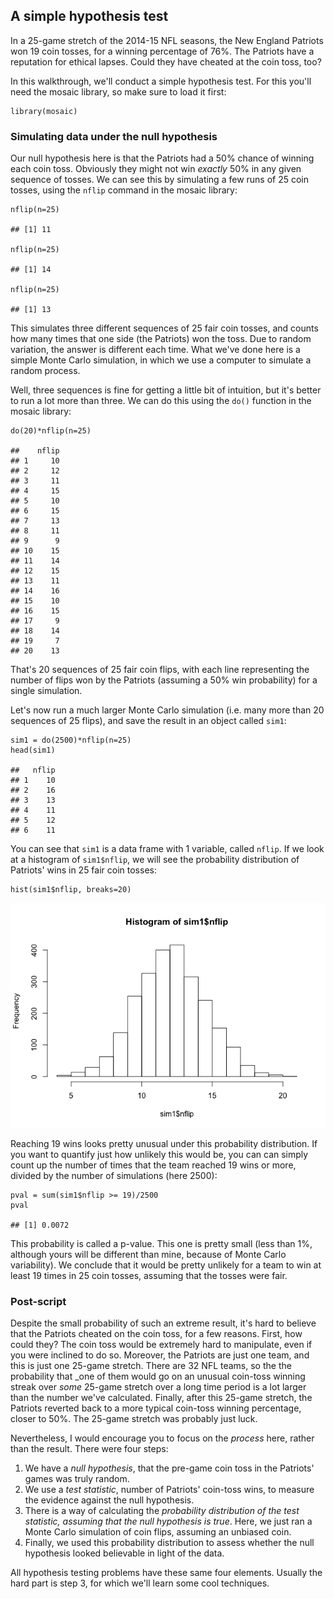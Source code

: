 A simple hypothesis test
------------------------

In a 25-game stretch of the 2014-15 NFL seasons, the New England
Patriots won 19 coin tosses, for a winning percentage of 76%. The
Patriots have a reputation for ethical lapses. Could they have cheated
at the coin toss, too?

In this walkthrough, we'll conduct a simple hypothesis test. For this
you'll need the mosaic library, so make sure to load it first:

    library(mosaic)

### Simulating data under the null hypothesis

Our null hypothesis here is that the Patriots had a 50% chance of
winning each coin toss. Obviously they might not win *exactly* 50% in
any given sequence of tosses. We can see this by simulating a few runs
of 25 coin tosses, using the `nflip` command in the mosaic library:

    nflip(n=25)

    ## [1] 11

    nflip(n=25)

    ## [1] 14

    nflip(n=25)

    ## [1] 13

This simulates three different sequences of 25 fair coin tosses, and
counts how many times that one side (the Patriots) won the toss. Due to
random variation, the answer is different each time. What we've done
here is a simple Monte Carlo simulation, in which we use a computer to
simulate a random process.

Well, three sequences is fine for getting a little bit of intuition, but
it's better to run a lot more than three. We can do this using the
`do()` function in the mosaic library:

    do(20)*nflip(n=25)

    ##    nflip
    ## 1     10
    ## 2     12
    ## 3     11
    ## 4     15
    ## 5     10
    ## 6     15
    ## 7     13
    ## 8     11
    ## 9      9
    ## 10    15
    ## 11    14
    ## 12    15
    ## 13    11
    ## 14    16
    ## 15    10
    ## 16    15
    ## 17     9
    ## 18    14
    ## 19     7
    ## 20    13

That's 20 sequences of 25 fair coin flips, with each line representing
the number of flips won by the Patriots (assuming a 50% win probability)
for a single simulation.

Let's now run a much larger Monte Carlo simulation (i.e. many more than
20 sequences of 25 flips), and save the result in an object called
`sim1`:

    sim1 = do(2500)*nflip(n=25)
    head(sim1)

    ##   nflip
    ## 1    10
    ## 2    16
    ## 3    13
    ## 4    11
    ## 5    12
    ## 6    11

You can see that `sim1` is a data frame with 1 variable, called `nflip`.
If we look at a histogram of `sim1$nflip`, we will see the probability
distribution of Patriots' wins in 25 fair coin tosses:

    hist(sim1$nflip, breaks=20)

![](hyptest_files/figure-markdown_strict/unnamed-chunk-5-1.png)

Reaching 19 wins looks pretty unusual under this probability
distribution. If you want to quantify just how unlikely this would be,
you can can simply count up the number of times that the team reached 19
wins or more, divided by the number of simulations (here 2500):

    pval = sum(sim1$nflip >= 19)/2500
    pval

    ## [1] 0.0072

This probability is called a p-value. This one is pretty small (less
than 1%, although yours will be different than mine, because of Monte
Carlo variability). We conclude that it would be pretty unlikely for a
team to win at least 19 times in 25 coin tosses, assuming that the
tosses were fair.

### Post-script

Despite the small probability of such an extreme result, it's hard to
believe that the Patriots cheated on the coin toss, for a few reasons.
First, how could they? The coin toss would be extremely hard to
manipulate, even if you were inclined to do so. Moreover, the Patriots
are just one team, and this is just one 25-game stretch. There are 32
NFL teams, so the the probability that \_one of them would go on an
unusual coin-toss winning streak over *some* 25-game stretch over a long
time period is a lot larger than the number we've calculated. Finally,
after this 25-game stretch, the Patriots reverted back to a more typical
coin-toss winning percentage, closer to 50%. The 25-game stretch was
probably just luck.

Nevertheless, I would encourage you to focus on the *process* here,
rather than the result. There were four steps:  
1. We have a *null hypothesis*, that the pre-game coin toss in the
Patriots' games was truly random.  
2. We use a *test statistic*, number of Patriots' coin-toss wins, to
measure the evidence against the null hypothesis.  
3. There is a way of calculating the *probability distribution of the
test statistic, assuming that the null hypothesis is true*. Here, we
just ran a Monte Carlo simulation of coin flips, assuming an unbiased
coin.  
4. Finally, we used this probability distribution to assess whether the
null hypothesis looked believable in light of the data.

All hypothesis testing problems have these same four elements. Usually
the hard part is step 3, for which we'll learn some cool techniques.

